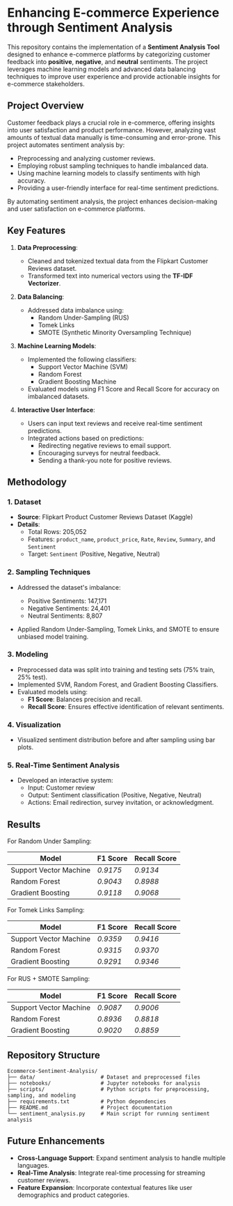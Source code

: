 # Enhancing E-commerce Experience through Sentiment Analysis

This repository contains the implementation of a **Sentiment Analysis Tool** designed to enhance e-commerce platforms by categorizing customer feedback into **positive**, **negative**, and **neutral** sentiments. The project leverages machine learning models and advanced data balancing techniques to improve user experience and provide actionable insights for e-commerce stakeholders.

## Project Overview

Customer feedback plays a crucial role in e-commerce, offering insights into user satisfaction and product performance. However, analyzing vast amounts of textual data manually is time-consuming and error-prone. This project automates sentiment analysis by:

- Preprocessing and analyzing customer reviews.
- Employing robust sampling techniques to handle imbalanced data.
- Using machine learning models to classify sentiments with high accuracy.
- Providing a user-friendly interface for real-time sentiment predictions.

By automating sentiment analysis, the project enhances decision-making and user satisfaction on e-commerce platforms.

## Key Features

1. **Data Preprocessing**:
   - Cleaned and tokenized textual data from the Flipkart Customer Reviews dataset.
   - Transformed text into numerical vectors using the **TF-IDF Vectorizer**.

2. **Data Balancing**:
   - Addressed data imbalance using:
     - Random Under-Sampling (RUS)
     - Tomek Links
     - SMOTE (Synthetic Minority Oversampling Technique)

3. **Machine Learning Models**:
   - Implemented the following classifiers:
     - Support Vector Machine (SVM)
     - Random Forest
     - Gradient Boosting Machine
   - Evaluated models using F1 Score and Recall Score for accuracy on imbalanced datasets.

4. **Interactive User Interface**:
   - Users can input text reviews and receive real-time sentiment predictions.
   - Integrated actions based on predictions:
     - Redirecting negative reviews to email support.
     - Encouraging surveys for neutral feedback.
     - Sending a thank-you note for positive reviews.

## Methodology

### 1. Dataset
- **Source**: Flipkart Product Customer Reviews Dataset (Kaggle)
- **Details**:
  - Total Rows: 205,052
  - Features: `product_name`, `product_price`, `Rate`, `Review`, `Summary`, and `Sentiment`
  - Target: `Sentiment` (Positive, Negative, Neutral)

### 2. Sampling Techniques
- Addressed the dataset's imbalance:
  - Positive Sentiments: 147,171
  - Negative Sentiments: 24,401
  - Neutral Sentiments: 8,807

- Applied Random Under-Sampling, Tomek Links, and SMOTE to ensure unbiased model training.

### 3. Modeling
- Preprocessed data was split into training and testing sets (75% train, 25% test).
- Implemented SVM, Random Forest, and Gradient Boosting Classifiers.
- Evaluated models using:
  - **F1 Score**: Balances precision and recall.
  - **Recall Score**: Ensures effective identification of relevant sentiments.

### 4. Visualization
- Visualized sentiment distribution before and after sampling using bar plots.

### 5. Real-Time Sentiment Analysis
- Developed an interactive system:
  - Input: Customer review
  - Output: Sentiment classification (Positive, Negative, Neutral)
  - Actions: Email redirection, survey invitation, or acknowledgment.

## Results

For Random Under Sampling: 

| Model                  | F1 Score | Recall Score |
|------------------------|----------|--------------|
| Support Vector Machine | *0.9175*  | *0.9134*      |
| Random Forest          | *0.9043*  | *0.8988*      |
| Gradient Boosting      | *0.9118*  | *0.9068*      |

For Tomek Links Sampling: 

| Model                  | F1 Score | Recall Score |
|------------------------|----------|--------------|
| Support Vector Machine | *0.9359*  | *0.9416*      |
| Random Forest          | *0.9315*  | *0.9370*      |
| Gradient Boosting      | *0.9291*  | *0.9346*      |

For RUS + SMOTE Sampling: 

| Model                  | F1 Score | Recall Score |
|------------------------|----------|--------------|
| Support Vector Machine | *0.9087*  | *0.9006*      |
| Random Forest          | *0.8936*  | *0.8818*      |
| Gradient Boosting      | *0.9020*  | *0.8859*      |

## Repository Structure

```
Ecommerce-Sentiment-Analysis/
├── data/                     # Dataset and preprocessed files
├── notebooks/                # Jupyter notebooks for analysis
├── scripts/                  # Python scripts for preprocessing, sampling, and modeling
├── requirements.txt          # Python dependencies
├── README.md                 # Project documentation
└── sentiment_analysis.py     # Main script for running sentiment analysis
```

## Future Enhancements

- **Cross-Language Support**: Expand sentiment analysis to handle multiple languages.
- **Real-Time Analysis**: Integrate real-time processing for streaming customer reviews.
- **Feature Expansion**: Incorporate contextual features like user demographics and product categories.
